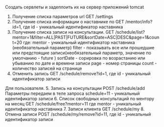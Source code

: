 Создать сервлеты и задеплоить их на сервер приложений tomcat

1. Получение списка параметров url GET /settings
2. Получение списка информации о наставнике по GET /mentor/info?id=1, где id - уникальный идентификатор наставника
3. Получение списка записи на консультации. GET /schedule/list?mentor=1&filter=ALL|PAST|FUTURE&sortDate=ASC|DESC&page=1&count=20
    где:
        mentor -  уникальный идентификатор наставника (необязательный параметр)
        filter - показывать все или прошедшие или предстоящие записи(необязательный параметр, значение по умолчанию - future )
        sortDate - сорировка по возрастанию или убыванию по дате и времени записи
        page - номер страницы
        count - количество записей на странице
4. Отменить запись GET /schedule/remove?id=1, где id - уникальный идентификатор записи

Для пользователя. 
5. Запись на консультации POST /schedule/add
    Параметры передаем в теле запроса
    schedule=11 - уникальный идентификатор записи
6. Список свободных консультаций по ментору на месяц GET /schedule/free?mentor=11 где mentor - уникальный идентификатор наставника
7. Записи клиента GET /schedule/my
8. Отмена записи POST /schedule/my/remove?id=11, где id - уникальный идентификатор записи


